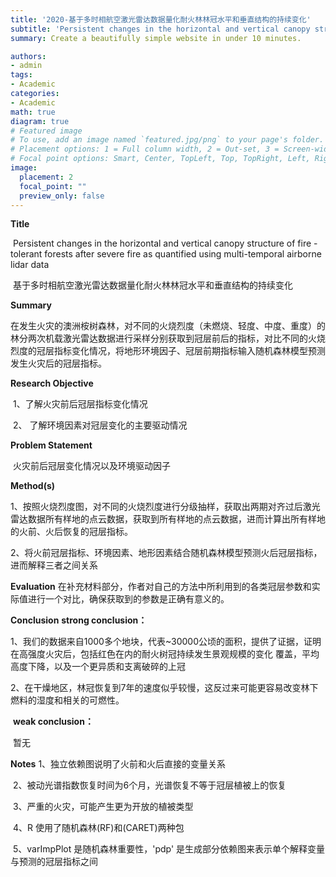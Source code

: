 ```yaml
---
title: '2020-基于多时相航空激光雷达数据量化耐火林林冠水平和垂直结构的持续变化'
subtitle: 'Persistent changes in the horizontal and vertical canopy structure of fire - tolerant forests after severe fire as quantified using multi-temporal airborne lidar data'
summary: Create a beautifully simple website in under 10 minutes.

authors:
- admin
tags:
- Academic
categories:
- Academic
math: true
diagram: true
# Featured image
# To use, add an image named `featured.jpg/png` to your page's folder.
# Placement options: 1 = Full column width, 2 = Out-set, 3 = Screen-width
# Focal point options: Smart, Center, TopLeft, Top, TopRight, Left, Right, BottomLeft, Bottom, BottomRight
image:
  placement: 2
  focal_point: ""
  preview_only: false
---
```


**Title**

​	Persistent changes in the horizontal and vertical canopy structure of fire - tolerant forests after severe fire as quantified using multi-temporal airborne lidar data

​	基于多时相航空激光雷达数据量化耐火林林冠水平和垂直结构的持续变化

**Summary**

​	在发生火灾的澳洲桉树森林，对不同的火烧烈度（未燃烧、轻度、中度、重度）的林分两次机载激光雷达数据进行采样分别获取到冠层前后的指标，对比不同的火烧烈度的冠层指标变化情况，将地形环境因子、冠层前期指标输入随机森林模型预测发生火灾后的冠层指标。

**Research Objective**

​	1、了解火灾前后冠层指标变化情况

​	2、 了解环境因素对冠层变化的主要驱动情况

**Problem Statement**

​	火灾前后冠层变化情况以及环境驱动因子

**Method(s)**

​	1、按照火烧烈度图，对不同的火烧烈度进行分级抽样，获取出两期对齐过后激光雷达数据所有样地的点云数据，获取到所有样地的点云数据，进而计算出所有样地的火前、火后恢复的冠层指标。

​	2、将火前冠层指标、环境因素、地形因素结合随机森林模型预测火后冠层指标，进而解释三者之间关系

**Evaluation**
在补充材料部分，作者对自己的方法中所利用到的各类冠层参数和实际值进行一个对比，确保获取到的参数是正确有意义的。

**Conclusion**
	**strong conclusion：**

​	1、我们的数据来自1000多个地块，代表~30000公顷的面积，提供了证据，证明在高强度火灾后，包括红色在内的耐火树冠持续发生景观规模的变化 覆盖，平均高度下降，以及一个更异质和支离破碎的上冠

​	2、在干燥地区，林冠恢复到7年的速度似乎较慢，这反过来可能更容易改变林下燃料的湿度和相关的可燃性。

​	**weak conclusion：**

​	暂无

**Notes**
	1、独立依赖图说明了火前和火后直接的变量关系

​	2、被动光谱指数恢复时间为6个月，光谱恢复不等于冠层植被上的恢复

​	3、严重的火灾，可能产生更为开放的植被类型

​	4、R 使用了随机森林(RF)和(CARET)两种包

​	5、varImpPlot 是随机森林重要性，'pdp' 是生成部分依赖图来表示单个解释变量与预测的冠层指标之间